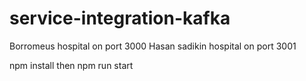 # service-integration-kafka

Borromeus hospital on port 3000
Hasan sadikin hospital on port 3001

npm install then npm run start